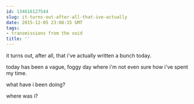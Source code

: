 ```yaml
---
id: 134616127544
slug: it-turns-out-after-all-that-ive-actually
date: 2015-12-05 23:08:15 GMT
tags:
- transmissions from the void
title: ''
---
```


it turns out, after all, that i've actually written a bunch today.

today has been a vague, foggy day where i'm not even sure how i've spent my time.

what have i been doing?

where was i?

